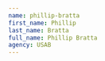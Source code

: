 ```yaml
---
name: phillip-bratta
first_name: Phillip
last_name: Bratta
full_name: Phillip Bratta
agency: USAB
---
```

